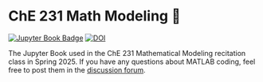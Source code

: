 # ChE 231 Math Modeling 📓

[![Jupyter Book Badge](https://jupyterbook.org/badge.svg)](https://jcwang.org/math-modeling/)
[![DOI](https://zenodo.org/badge/821043229.svg)](https://doi.org/10.5281/zenodo.14303610)

The Jupyter Book used in the ChE 231 Mathematical Modeling recitation class in Spring 2025. If you have any questions about MATLAB coding, feel free to post them in the [discussion forum](https://github.com/jcwang587/math-modeling/discussions).

